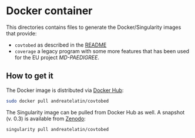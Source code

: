 # Docker container

This directories contains files to generate the Docker/Singularity images that provide:

* `covtobed` as described in the [README](../README.md)
* `coverage` a legacy program with some more features that has been used for the EU project _MD-PAEDIGREE_.
 
## How to get it
 
The Docker image is distributed via [Docker Hub](https://hub.docker.com/r/andreatelatin/covtobed):
 
```bash
sudo docker pull andreatelatin/covtobed
```
 
The Singularity image can be pulled from Docker Hub as well. A snapshot (v. 0.3) is available from [Zenodo](https://zenodo.org/record/1063493):

```bash
singularity pull andreatelatin/covtobed
```
